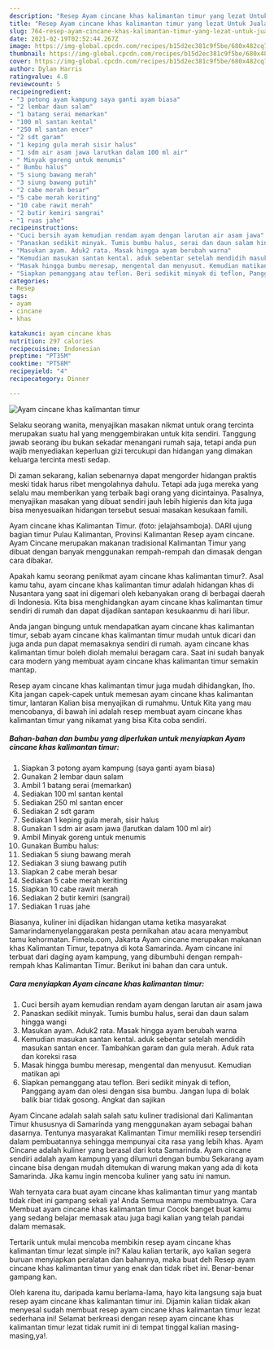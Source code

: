 ```yaml
---
description: "Resep Ayam cincane khas kalimantan timur yang lezat Untuk Jualan"
title: "Resep Ayam cincane khas kalimantan timur yang lezat Untuk Jualan"
slug: 764-resep-ayam-cincane-khas-kalimantan-timur-yang-lezat-untuk-jualan
date: 2021-02-19T02:52:44.267Z
image: https://img-global.cpcdn.com/recipes/b15d2ec381c9f5be/680x482cq70/ayam-cincane-khas-kalimantan-timur-foto-resep-utama.jpg
thumbnail: https://img-global.cpcdn.com/recipes/b15d2ec381c9f5be/680x482cq70/ayam-cincane-khas-kalimantan-timur-foto-resep-utama.jpg
cover: https://img-global.cpcdn.com/recipes/b15d2ec381c9f5be/680x482cq70/ayam-cincane-khas-kalimantan-timur-foto-resep-utama.jpg
author: Dylan Harris
ratingvalue: 4.8
reviewcount: 5
recipeingredient:
- "3 potong ayam kampung saya ganti ayam biasa"
- "2 lembar daun salam"
- "1 batang serai memarkan"
- "100 ml santan kental"
- "250 ml santan encer"
- "2 sdt garam"
- "1 keping gula merah sisir halus"
- "1 sdm air asam jawa larutkan dalam 100 ml air"
- " Minyak goreng untuk menumis"
- " Bumbu halus"
- "5 siung bawang merah"
- "3 siung bawang putih"
- "2 cabe merah besar"
- "5 cabe merah keriting"
- "10 cabe rawit merah"
- "2 butir kemiri sangrai"
- "1 ruas jahe"
recipeinstructions:
- "Cuci bersih ayam kemudian rendam ayam dengan larutan air asam jawa"
- "Panaskan sedikit minyak. Tumis bumbu halus, serai dan daun salam hingga wangi"
- "Masukan ayam. Aduk2 rata. Masak hingga ayam berubah warna"
- "Kemudian masukan santan kental. aduk sebentar setelah mendidih masukan santan encer. Tambahkan garam dan gula merah. Aduk rata dan koreksi rasa"
- "Masak hingga bumbu meresap, mengental dan menyusut. Kemudian matikan api"
- "Siapkan pemanggang atau teflon. Beri sedikit minyak di teflon, Panggang ayam dan olesi dengan sisa bumbu. Jangan lupa di bolak balik biar tidak gosong. Angkat dan sajikan"
categories:
- Resep
tags:
- ayam
- cincane
- khas

katakunci: ayam cincane khas 
nutrition: 297 calories
recipecuisine: Indonesian
preptime: "PT35M"
cooktime: "PT58M"
recipeyield: "4"
recipecategory: Dinner

---
```



![Ayam cincane khas kalimantan timur](https://img-global.cpcdn.com/recipes/b15d2ec381c9f5be/680x482cq70/ayam-cincane-khas-kalimantan-timur-foto-resep-utama.jpg)

Selaku seorang wanita, menyajikan masakan nikmat untuk orang tercinta merupakan suatu hal yang menggembirakan untuk kita sendiri. Tanggung jawab seorang ibu bukan sekadar menangani rumah saja, tetapi anda pun wajib menyediakan keperluan gizi tercukupi dan hidangan yang dimakan keluarga tercinta mesti sedap.

Di zaman  sekarang, kalian sebenarnya dapat mengorder hidangan praktis meski tidak harus ribet mengolahnya dahulu. Tetapi ada juga mereka yang selalu mau memberikan yang terbaik bagi orang yang dicintainya. Pasalnya, menyajikan masakan yang dibuat sendiri jauh lebih higienis dan kita juga bisa menyesuaikan hidangan tersebut sesuai masakan kesukaan famili. 

Ayam cincane khas Kalimantan Timur. (foto: jelajahsamboja). DARI ujung bagian timur Pulau Kalimantan, Provinsi Kalimantan Resep ayam cincane. Ayam Cincane merupakan makanan tradisional Kalimantan Timur yang dibuat dengan banyak menggunakan rempah-rempah dan dimasak dengan cara dibakar.

Apakah kamu seorang penikmat ayam cincane khas kalimantan timur?. Asal kamu tahu, ayam cincane khas kalimantan timur adalah hidangan khas di Nusantara yang saat ini digemari oleh kebanyakan orang di berbagai daerah di Indonesia. Kita bisa menghidangkan ayam cincane khas kalimantan timur sendiri di rumah dan dapat dijadikan santapan kesukaanmu di hari libur.

Anda jangan bingung untuk mendapatkan ayam cincane khas kalimantan timur, sebab ayam cincane khas kalimantan timur mudah untuk dicari dan juga anda pun dapat memasaknya sendiri di rumah. ayam cincane khas kalimantan timur boleh diolah memalui beragam cara. Saat ini sudah banyak cara modern yang membuat ayam cincane khas kalimantan timur semakin mantap.

Resep ayam cincane khas kalimantan timur juga mudah dihidangkan, lho. Kita jangan capek-capek untuk memesan ayam cincane khas kalimantan timur, lantaran Kalian bisa menyajikan di rumahmu. Untuk Kita yang mau mencobanya, di bawah ini adalah resep membuat ayam cincane khas kalimantan timur yang nikamat yang bisa Kita coba sendiri.

<!--inarticleads1-->

##### Bahan-bahan dan bumbu yang diperlukan untuk menyiapkan Ayam cincane khas kalimantan timur:

1. Siapkan 3 potong ayam kampung (saya ganti ayam biasa)
1. Gunakan 2 lembar daun salam
1. Ambil 1 batang serai (memarkan)
1. Sediakan 100 ml santan kental
1. Sediakan 250 ml santan encer
1. Sediakan 2 sdt garam
1. Sediakan 1 keping gula merah, sisir halus
1. Gunakan 1 sdm air asam jawa (larutkan dalam 100 ml air)
1. Ambil  Minyak goreng untuk menumis
1. Gunakan  Bumbu halus:
1. Sediakan 5 siung bawang merah
1. Sediakan 3 siung bawang putih
1. Siapkan 2 cabe merah besar
1. Sediakan 5 cabe merah keriting
1. Siapkan 10 cabe rawit merah
1. Sediakan 2 butir kemiri (sangrai)
1. Sediakan 1 ruas jahe


Biasanya, kuliner ini dijadikan hidangan utama ketika masyarakat Samarindamenyelanggarakan pesta pernikahan atau acara menyambut tamu kehormatan. Fimela.com, Jakarta Ayam cincane merupakan makanan khas Kalimantan Timur, tepatnya di kota Samarinda. Ayam cincane ini terbuat dari daging ayam kampung, yang dibumbuhi dengan rempah-rempah khas Kalimantan Timur. Berikut ini bahan dan cara untuk. 

<!--inarticleads2-->

##### Cara menyiapkan Ayam cincane khas kalimantan timur:

1. Cuci bersih ayam kemudian rendam ayam dengan larutan air asam jawa
1. Panaskan sedikit minyak. Tumis bumbu halus, serai dan daun salam hingga wangi
1. Masukan ayam. Aduk2 rata. Masak hingga ayam berubah warna
1. Kemudian masukan santan kental. aduk sebentar setelah mendidih masukan santan encer. Tambahkan garam dan gula merah. Aduk rata dan koreksi rasa
1. Masak hingga bumbu meresap, mengental dan menyusut. Kemudian matikan api
1. Siapkan pemanggang atau teflon. Beri sedikit minyak di teflon, Panggang ayam dan olesi dengan sisa bumbu. Jangan lupa di bolak balik biar tidak gosong. Angkat dan sajikan


Ayam Cincane adalah salah salah satu kuliner tradisional dari Kalimantan Timur khususnya di Samarinda yang menggunakan ayam sebagai bahan dasarnya. Tentunya masyarakat Kalimantan Timur memiliki resep tersendiri dalam pembuatannya sehingga mempunyai cita rasa yang lebih khas. Ayam Cincane adalah kuliner yang berasal dari kota Samarinda. Ayam cincane sendiri adalah ayam kampung yang dilumuri dengan bumbu Sekarang ayam cincane bisa dengan mudah ditemukan di warung makan yang ada di kota Samarinda. Jika kamu ingin mencoba kuliner yang satu ini namun. 

Wah ternyata cara buat ayam cincane khas kalimantan timur yang mantab tidak ribet ini gampang sekali ya! Anda Semua mampu membuatnya. Cara Membuat ayam cincane khas kalimantan timur Cocok banget buat kamu yang sedang belajar memasak atau juga bagi kalian yang telah pandai dalam memasak.

Tertarik untuk mulai mencoba membikin resep ayam cincane khas kalimantan timur lezat simple ini? Kalau kalian tertarik, ayo kalian segera buruan menyiapkan peralatan dan bahannya, maka buat deh Resep ayam cincane khas kalimantan timur yang enak dan tidak ribet ini. Benar-benar gampang kan. 

Oleh karena itu, daripada kamu berlama-lama, hayo kita langsung saja buat resep ayam cincane khas kalimantan timur ini. Dijamin kalian tiidak akan menyesal sudah membuat resep ayam cincane khas kalimantan timur lezat sederhana ini! Selamat berkreasi dengan resep ayam cincane khas kalimantan timur lezat tidak rumit ini di tempat tinggal kalian masing-masing,ya!.

